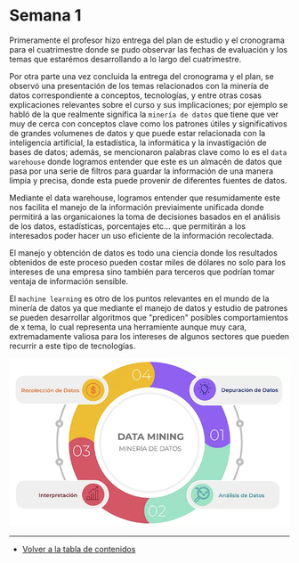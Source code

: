 # Semana 1

Primeramente el profesor hizo entrega del plan de estudio y el cronograma para el cuatrimestre donde se pudo observar las fechas de evaluación y los temas que estarémos desarrollando a lo largo del cuatrimestre.

Por otra parte una vez concluida la entrega del cronograma y el plan, se observó una presentación de los temas relacionados con la minería de datos correspondiente a conceptos, tecnologías, y entre otras cosas explicaciones relevantes sobre el curso y sus implicaciones; por ejemplo se habló de la que realmente significa la `minería de datos` que tiene que ver muy de cerca con conceptos clave como los patrones útiles y significativos de grandes volumenes de datos y que puede estar relacionada con la inteligencia artificial, la estadística, la informática y la invastigación de bases de datos; además, se mencionaron palabras clave como lo es el `data warehouse` donde logramos entender que este es un almacén de datos que pasa por una serie de filtros para guardar la información de una manera limpia y precisa, donde esta puede provenir de diferentes fuentes de datos.

Mediante el data warehouse, logramos entender que resumidamente este nos facilita el manejo de la información previaimente unificada donde permitirá a las organicaiones la toma de decisiones basados en el análisis de los datos, estadísticas, porcentajes etc... que permitirán a los interesados poder hacer un uso eficiente de la información recolectada.

El manejo y obtención de datos es todo una ciencia donde los resultados obtenidos de este proceso pueden costar miles de dólares no solo para los intereses de una empresa sino también para terceros que podrían tomar ventaja de información sensible.

El `machine learning` es otro de los puntos relevantes en el mundo de la minería de datos ya que mediante el manejo de datos y estudio de patrones se pueden desarrollar algoritmos que "predicen" posibles comportamientos de x tema, lo cual representa una herramiente aunque muy cara, extremadamente valiosa para los intereses de algunos sectores que pueden recurrir a este tipo de tecnologías.



![Imagen](./images/Wk-1%20Mineria.webp)

---

- [Volver a la tabla de contenidos](Tabla%20de%20contenidos.md)
